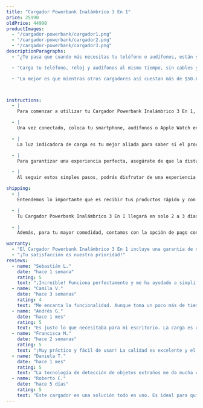 ```yaml
---
title: "Cargador Powerbank Inalámbrico 3 En 1"
price: 25990
oldPrice: 44990
productImages:
  - "/cargador-powerbank/cargador1.png"
  - "/cargador-powerbank/cargador2.png"
  - "/cargador-powerbank/cargador3.png"
descriptionParagraphs:
  - "¿Te pasa que cuando más necesitas tu teléfono o audífonos, están sin batería? A mí también me pasaba, hasta que encontré el Cargador Powerbank Inalámbrico 3 En 1. Es una solución que realmente hace la diferencia."

  - "Carga tu teléfono, reloj y audífonos al mismo tiempo, sin cables y de forma súper práctica. Además, protege tus dispositivos con tecnología avanzada: detecta objetos extraños, controla la temperatura y corta la carga automáticamente cuando está completo."

  - "Lo mejor es que mientras otros cargadores así cuestan más de $50.000, este tiene un precio que no te puedes perder. En serio, te hará la vida mucho más fácil."



instructions: 
  - |
    Para comenzar a utilizar tu Cargador Powerbank Inalámbrico 3 En 1, conecta el dispositivo a una fuente de energía estable utilizando el cable tipo-C incluido. Este paso asegura que el cargador reciba la energía suficiente para cargar tus dispositivos de manera eficiente y sin interrupciones.

  - | 
    Una vez conectado, coloca tu smartphone, audífonos o Apple Watch en las áreas designadas sobre la base del cargador. Cada sección está diseño específicamente para alinear correctamente los dispositivos, maximizando la transferencia de energía inalámbrica. Asegúrate de posicionarlos cuidadosamente para obtener los mejores resultados.

  - | 
    La luz indicadora de carga es tu mejor aliada para saber si el proceso se está realizando correctamente. Si la luz está encendida, significa que el cargador está funcionando y tu dispositivo se está cargando de manera óptima. Es un detalle práctico que te ofrece tranquilidad mientras tus dispositivos recuperan energía.

  - | 
    Para garantizar una experiencia perfecta, asegúrate de que la distancia de transmisión sea menor a 5 mm. Esto significa que puedes cargar tus dispositivos incluso con carcasa, siempre que esta no sea demasiado gruesa. Evita colocar objetos metálicos en el área de carga, ya que podrían interferir con el proceso y detener la carga para proteger tus dispositivos.

  - | 
    Al seguir estos simples pasos, podrás disfrutar de una experiencia de carga segura, rápida y sin complicaciones. ¡Listo para simplificar tu rutina diaria!

shipping:
  - |
    Entendemos lo importante que es recibir tus productos rápido y con confianza, por eso ofrecemos un servicio de entrega ágil y seguro a cualquier lugar del país.

  - |
    Tu Cargador Powerbank Inalámbrico 3 En 1 llegará en solo 2 a 3 días hábiles, asegurándonos de cumplir con los plazos prometidos.

  - |
    Además, para tu mayor comodidad, contamos con la opción de pago contra entrega: **paga únicamente cuando tengas el producto en tus manos, sin complicaciones ni preocupaciones**.

warranty: 
  - "El Cargador Powerbank Inalámbrico 3 En 1 incluye una garantía de satisfacción de 30 días. Si tienes alguna duda o inconveniente, nuestro equipo de soporte estará disponible para ayudarte a través de WhatsApp."
  - "¡Tu satisfacción es nuestra prioridad!"
reviews:
  - name: "Sebastián L."
    date: "hace 1 semana"
    rating: 5
    text: "¡Increíble! Funciona perfectamente y me ha ayudado a simplificar la carga de todos mis dispositivos. El diseño es muy práctico y elegante."
  - name: "Camila V."
    date: "hace 3 semanas"
    rating: 4
    text: "Me encanta la funcionalidad. Aunque toma un poco más de tiempo cargar el teléfono con carcasa, sigue siendo súper útil. ¡Lo recomiendo!"
  - name: "Andrés G."
    date: "hace 1 mes"
    rating: 5
    text: "Es justo lo que necesitaba para mi escritorio. La carga es rápida y segura, y me despreocupo de sobrecargar mis dispositivos."
  - name: "Francisca M."
    date: "hace 2 semanas"
    rating: 5
    text: "¡Muy práctico y fácil de usar! La calidad es excelente y el diseño encaja perfecto en mi espacio. Estoy muy contenta con esta compra."
  - name: "Daniela T."
    date: "hace 1 mes"
    rating: 5
    text: "La tecnología de detección de objetos extraños me da mucha confianza. Es un producto completo y eficiente. Lo recomendaría a cualquiera."
  - name: "Roberto C."
    date: "hace 5 días"
    rating: 5
    text: "Este cargador es una solución todo en uno. Es ideal para quienes necesitan cargar varios dispositivos al mismo tiempo sin complicaciones. ¡Muy satisfecho!"
---
```

